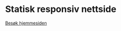 # Statisk responsiv nettside
<a href="https://omar-massfih.github.io/statisk-responsiv-nettside/index.html" target="_blank">Besøk hjemmesiden</a>
